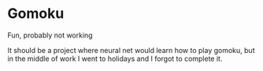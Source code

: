 # Gomoku
Fun, probably not working

It should be a project where neural net would learn how to play gomoku, but in the middle of work I went to holidays and I forgot to complete it.
